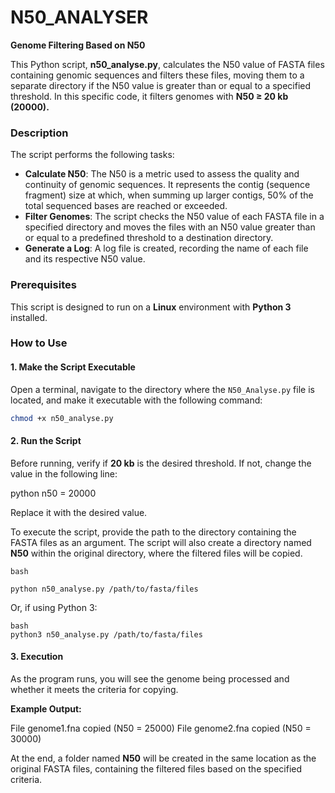 # N50_ANALYSER

**Genome Filtering Based on N50**  

This Python script, **n50_analyse.py**, calculates the N50 value of FASTA files containing genomic sequences and filters these files, moving them to a separate directory if the N50 value is greater than or equal to a specified threshold. In this specific code, it filters genomes with **N50 ≥ 20 kb (20000).**  

### **Description**  

The script performs the following tasks:  

- **Calculate N50**: The N50 is a metric used to assess the quality and continuity of genomic sequences. It represents the contig (sequence fragment) size at which, when summing up larger contigs, 50% of the total sequenced bases are reached or exceeded.  
- **Filter Genomes**: The script checks the N50 value of each FASTA file in a specified directory and moves the files with an N50 value greater than or equal to a predefined threshold to a destination directory.  
- **Generate a Log**: A log file is created, recording the name of each file and its respective N50 value.  

### **Prerequisites**  

This script is designed to run on a **Linux** environment with **Python 3** installed.  

### **How to Use**  

#### **1. Make the Script Executable**  

Open a terminal, navigate to the directory where the `N50_Analyse.py` file is located, and make it executable with the following command:  

```bash
chmod +x n50_analyse.py
```

#### **2. Run the Script**  

Before running, verify if **20 kb** is the desired threshold. If not, change the value in the following line:  

python
n50 = 20000


Replace it with the desired value.  

To execute the script, provide the path to the directory containing the FASTA files as an argument. The script will also create a directory named **N50** within the original directory, where the filtered files will be copied.  
```
bash

python n50_analyse.py /path/to/fasta/files
```
Or, if using Python 3:  
```
bash
python3 n50_analyse.py /path/to/fasta/files
```

#### **3. Execution**  

As the program runs, you will see the genome being processed and whether it meets the criteria for copying.  

**Example Output:**


File genome1.fna copied (N50 = 25000)
File genome2.fna copied (N50 = 30000)


At the end, a folder named **N50** will be created in the same location as the original FASTA files, containing the filtered files based on the specified criteria.
